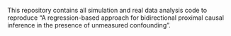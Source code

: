 This repository contains all simulation and real data analysis code to reproduce “A regression-based approach for bidirectional proximal causal inference in the presence of unmeasured confounding”.
